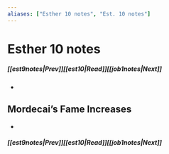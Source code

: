 ```yaml
---
aliases: ["Esther 10 notes", "Est. 10 notes"]
---
```

# Esther 10 notes
##### <span class=arrow-left></span>[[est9notes|Prev]]<span class=navigation-separator></span>[[est10|Read]]<span class=navigation-separator></span>[[job1notes|Next]]<span class=arrow-right></span>
- 
## Mordecai’s Fame Increases
- 
##### <span class=arrow-left></span>[[est9notes|Prev]]<span class=navigation-separator></span>[[est10|Read]]<span class=navigation-separator></span>[[job1notes|Next]]<span class=arrow-right></span>